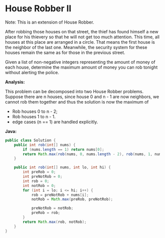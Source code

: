 # House Robber II

Note: This is an extension of House Robber.

After robbing those houses on that street, the thief has found himself a new place for his thievery so that he will not get too much attention. This time, all houses at this place are arranged in a circle. That means the first house is the neighbor of the last one. Meanwhile, the security system for these houses remain the same as for those in the previous street.

Given a list of non-negative integers representing the amount of money of each house, determine the maximum amount of money you can rob tonight without alerting the police.

**Analysis:**

This problem can be decomposed into two House Robber problems.
Suppose there are n houses, since house 0 and n - 1 are now neighbors, we cannot rob them together and thus the solution is now the maximum of

- Rob houses 0 to n - 2;
- Rob houses 1 to n - 1.
- edge cases (n == 1) are handled explicitly.

**Java:**
```java
public class Solution {
    public int rob(int[] nums) {
        if (nums.length == 1) return nums[0];
    	return Math.max(rob(nums, 0, nums.length - 2), rob(nums, 1, nums.length - 1));
    }

    public int rob(int[] nums, int lo, int hi) {
        int preRob = 0;
        int preNotRob = 0;
        int rob = 0;
        int notRob = 0;
        for (int i = lo; i <= hi; i++) {
          	rob = preNotRob + nums[i];
        	notRob = Math.max(preRob, preNotRob);

        	preNotRob = notRob;
        	preRob = rob;
        }
        return Math.max(rob, notRob);
    }
}
```
